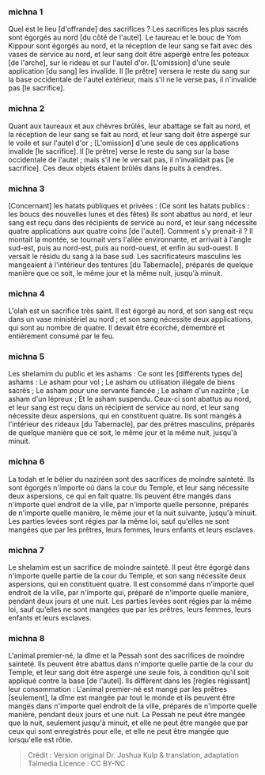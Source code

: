 
### michna 1
Quel est le lieu [d'offrande] des sacrifices ? Les sacrifices les plus sacrés sont égorgés au nord [du côté de l'autel]. Le taureau et le bouc de Yom Kippour sont égorgés au nord, et la réception de leur sang se fait avec des vases de service au nord, et leur sang doit être aspergé entre les poteaux [de l'arche], sur le rideau et sur l'autel d'or. [L'omission] d'une seule application [du sang] les invalide. Il [le prêtre] versera le reste du sang sur la base occidentale de l'autel extérieur, mais s'il ne le verse pas, il n'invalide pas [le sacrifice].

### michna 2
Quant aux taureaux et aux chèvres brûlés, leur abattage se fait au nord, et la réception de leur sang se fait au nord, et leur sang doit être aspergé sur le voile et sur l'autel d'or ; [L'omission] d'une seule de ces applications invalide [le sacrifice]. Il [le prêtre] verse le reste du sang sur la base occidentale de l'autel ; mais s'il ne le versait pas, il n'invalidait pas [le sacrifice]. Ces deux objets étaient brûlés dans le puits à cendres.

### michna 3
[Concernant] les hatats publiques et privées : (Ce sont les hatats publics : les boucs des nouvelles lunes et des fêtes) Ils sont abattus au nord, et leur sang est reçu dans des récipients de service au nord, et leur sang nécessite quatre applications aux quatre coins [de l'autel]. Comment s'y prenait-il ? Il montait la montée, se tournait vers l'allée environnante, et arrivait à l'angle sud-est, puis au nord-est, puis au nord-ouest, et enfin au sud-ouest. Il versait le résidu du sang à la base sud. Les sacrificateurs masculins les mangeaient à l'intérieur des tentures [du Tabernacle], préparés de quelque manière que ce soit, le même jour et la même nuit, jusqu'à minuit.

### michna 4
L'olah est un sacrifice très saint. Il est égorgé au nord, et son sang est reçu dans un vase ministériel au nord ; et son sang nécessite deux applications, qui sont au nombre de quatre. Il devait être écorché, démembré et entièrement consumé par le feu.

### michna 5
Les shelamim du public et les ashams : Ce sont les [différents types de] ashams : Le asham pour vol ; Le asham ou utilisation illégale de biens sacrés ; Le asham pour une servante fiancée ; Le asham d'un nazirite ; Le asham d'un lépreux ; Et le asham suspendu. Ceux-ci sont abattus au nord, et leur sang est reçu dans un récipient de service au nord, et leur sang nécessite deux aspersions, qui en constituent quatre. Ils sont mangés à l'intérieur des rideaux [du Tabernacle], par des prêtres masculins, préparés de quelque manière que ce soit, le même jour et la même nuit, jusqu'à minuit.

### michna 6
La todah et le bélier du naziréen sont des sacrifices de moindre sainteté. Ils sont égorgés n'importe où dans la cour du Temple, et leur sang nécessite deux aspersions, ce qui en fait quatre. Ils peuvent être mangés dans n'importe quel endroit de la ville, par n'importe quelle personne, préparés de n'importe quelle manière, le même jour et la nuit suivante, jusqu'à minuit. Les parties levées sont régies par la même loi, sauf qu'elles ne sont mangées que par les prêtres, leurs femmes, leurs enfants et leurs esclaves.

### michna 7
Le shelamim est un sacrifice de moindre sainteté. Il peut être égorgé dans n'importe quelle partie de la cour du Temple, et son sang nécessite deux aspersions, qui en constituent quatre. Il est consommé dans n'importe quel endroit de la ville, par n'importe qui, préparé de n'importe quelle manière, pendant deux jours et une nuit. Les parties levées sont régies par la même loi, sauf qu'elles ne sont mangées que par les prêtres, leurs femmes, leurs enfants et leurs esclaves.

### michna 8
L'animal premier-né, la dîme et la Pessah sont des sacrifices de moindre sainteté. Ils peuvent être abattus dans n'importe quelle partie de la cour du Temple, et leur sang doit être aspergé une seule fois, à condition qu'il soit appliqué contre la base [de l'autel]. Ils diffèrent dans les [règles régissant] leur consommation : L'animal premier-né est mangé par les prêtres [seulement], la dîme est mangée par tout le monde et ils peuvent être mangés dans n'importe quel endroit de la ville, préparés de n'importe quelle manière, pendant deux jours et une nuit. La Pessah ne peut être mangée que la nuit, seulement jusqu'à minuit, et elle ne peut être mangée que par ceux qui sont enregistrés pour elle, et elle ne peut être mangée que lorsqu'elle est rôtie.

>Crédit : Version original Dr. Joshua Kulp & translation, adaptation Talmedia
>Licence : CC BY-NC